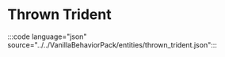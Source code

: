 # Thrown Trident

:::code language="json" source="../../VanillaBehaviorPack/entities/thrown_trident.json":::